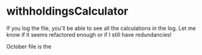 # withholdingsCalculator


If you log the file, you'll be able to see all the calculations in the log. Let me know if it seems refactored enough or if I still have redundancies! 

October file is the

